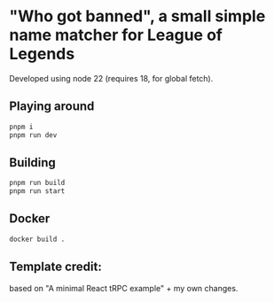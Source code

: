 # "Who got banned", a small simple name matcher for League of Legends

Developed using node 22 (requires 18, for global fetch).

## Playing around

```bash
pnpm i
pnpm run dev
```

## Building

```bash
pnpm run build
pnpm run start
```

## Docker

```bash
docker build .
```


## Template credit:

based on "A minimal React tRPC example" + my own changes.